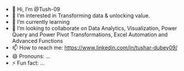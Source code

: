 - 👋 Hi, I’m @Tush-09
- 👀 I’m interested in Transforming data & unlocking value.
- 🌱 I’m currently learning 
- 💞️ I’m looking to collaborate on Data Analytics, Visualization, Power Query and Power Pivot Transformations, Excel Automation and Advanced Functions
- 📫 How to reach me: https://www.linkedin.com/in/tushar-dubey09/
- 😄 Pronouns: ...
- ⚡ Fun fact: ...

<!---
Tush-09/Tush-09 is a ✨ special ✨ repository because its `README.md` (this file) appears on your GitHub profile.
You can click the Preview link to take a look at your changes.
--->
